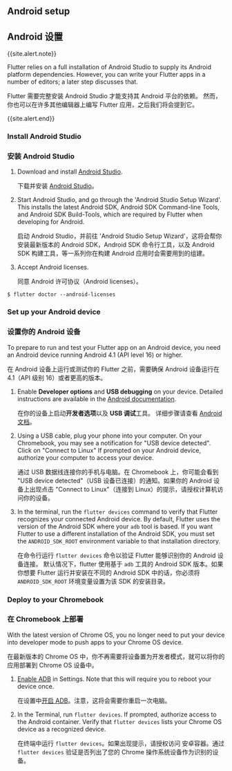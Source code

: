 ## Android setup

## Android 设置

{{site.alert.note}}

  Flutter relies on a full installation of Android Studio to supply
  its Android platform dependencies. However, you can write your
  Flutter apps in a number of editors; a later step discusses that.

  Flutter 需要完整安装 Android Studio 才能支持其 Android 平台的依赖。
  然而，你也可以在许多其他编辑器上编写 Flutter 应用，之后我们将会提到它。

{{site.alert.end}}

### Install Android Studio

### 安装 Android Studio

 1. Download and install [Android Studio]({{site.android-dev}}/studio).

    下载并安装 [Android Studio]({{site.android-dev}}/studio)。

 1. Start Android Studio, and go through the 'Android Studio Setup Wizard'.
    This installs the latest Android SDK, Android SDK Command-line Tools,
    and Android SDK Build-Tools, which are required by Flutter
    when developing for Android.

    启动 Android Studio，并前往 'Android Studio Setup Wizard'，这将会帮你安装最新版本的 Android SDK，Android SDK 命令行工具，以及 Android SDK 构建工具，等一系列你在构建 Android 应用时会需要用到的组建。

 1. Accept Android licenses.

    同意 Android 许可协议（Android licenses）。

 ```terminal
$ flutter doctor --android-licenses
```

### Set up your Android device

### 设置你的 Android 设备

To prepare to run and test your Flutter app on an Android device,
you need an Android device running Android 4.1 (API level 16) or higher.

在 Android 设备上运行或测试你的 Flutter 之前，需要确保 Android 设备运行在 4.1（API 级别 16）或者更高的版本。

 1. Enable **Developer options** and **USB debugging** on your device.
    Detailed instructions are available in the
    [Android documentation]({{site.android-dev}}/studio/debug/dev-options).

    在你的设备上启动**开发者选项**以及 **USB 调试**工具。
    详细步骤请查看 [Android 文档]({{site.android-dev}}/studio/debug/dev-options)。

 1. Using a USB cable, plug your phone into your computer. On your Chromebook,
    you may see a notification for "USB device detected". Click on "Connect
    to Linux" If prompted on your Android device, authorize your computer
    to access your device. 

    通过 USB 数据线连接你的手机与电脑。在 Chromebook 上，你可能会看到 "USB device detected"（USB 设备已连接）的通知。如果你的 Android 设备上出现点击 "Connect to Linux"（连接到 Linux）的提示，请授权计算机访问你的设备。

 1. In the terminal, run the `flutter devices` command to verify that
    Flutter recognizes your connected Android device.  By default,
    Flutter uses the version of the Android SDK where your `adb`
    tool is based. If you want Flutter to use a different installation
    of the Android SDK, you must set the `ANDROID_SDK_ROOT` environment
    variable to that installation directory.

    在命令行运行 `flutter devices` 命令以验证 Flutter 能够识别你的 Android 设备连接。
    默认情况下，flutter 使用基于 `adb` 工具的 Android SDK 版本。如果你想要 Flutter 运行并安装在不同的 Android SDK 中的话，你必须将 `ANDROID_SDK_ROOT` 环境变量设置为该 SDK 的安装目录。

### Deploy to your Chromebook

### 在 Chromebook 上部署

With the latest version of Chrome OS, you no longer need to put your
device into developer mode to push apps to your Chrome OS device.

在最新版本的 Chrome OS 中，你不再需要将设备置为开发者模式，就可以将你的应用部署到 Chrome OS 设备中。

 1. [Enable ADB][] in Settings. Note that this will require you to reboot your
    device once. 

    在设置中[开启 ADB][Enable ADB]。注意，这将会需要你重启一次电脑。

 1. In the Terminal, run `flutter devices`. If prompted, authorize access to
    the Android container. Verify that `flutter devices` lists your Chrome
    OS device as a recognized device.

    在终端中运行 `flutter devices`。如果出现提示，请授权访问
    安卓容器。通过 `flutter devices` 验证是否列出了您的 Chrome
    操作系统设备作为识别的设备。
    
[Enable ADB]: https://support.google.com/chromebook/answer/9770692
